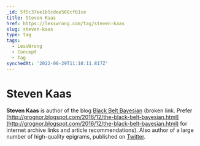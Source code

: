 ```yaml
---
_id: 5f5c37ee1b5cdee568cfb1ce
title: Steven Kaas
href: https://lesswrong.com/tag/steven-kaas
slug: steven-kaas
type: tag
tags:
  - LessWrong
  - Concept
  - Tag
synchedAt: '2022-08-29T11:10:11.817Z'
---
```

# Steven Kaas

**Steven Kaas** is author of the blog [Black Belt Bayesian](http://www.acceleratingfuture.com/steven/) (broken link. Prefer [http://grognor.blogspot.com/2016/12/the-black-belt-bayesian.html](http://grognor.blogspot.com/2016/12/the-black-belt-bayesian.html) for internet archive links and article recommendations). Also author of a large number of high-quality epigrams, published on [Twitter](https://twitter.com/stevenkaas/).